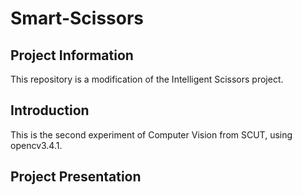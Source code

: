 
# Smart-Scissors

## Project Information

This repository is a modification of the Intelligent Scissors project.

## Introduction

This is the second experiment of Computer Vision from SCUT, using opencv3.4.1.

## Project Presentation